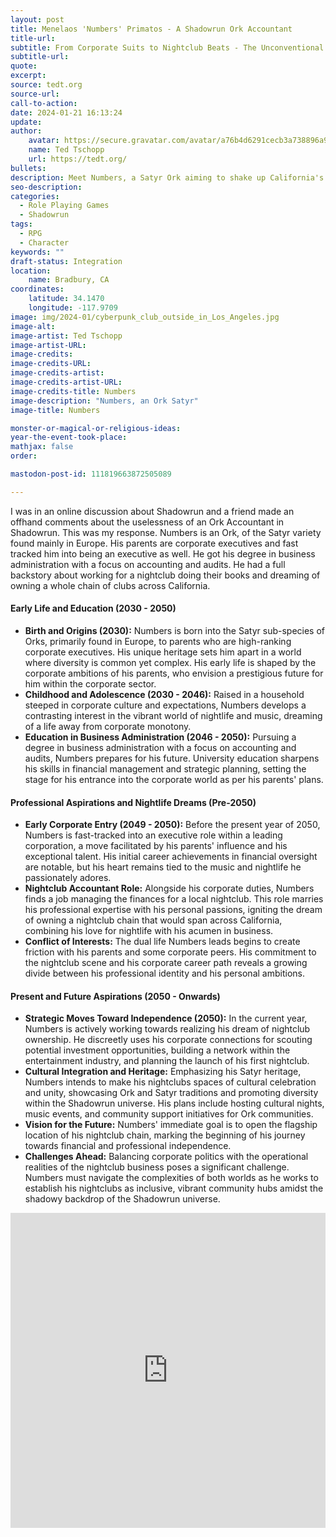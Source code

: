 ```yaml
---
layout: post
title: Menelaos 'Numbers' Primatos - A Shadowrun Ork Accountant 
title-url: 
subtitle: From Corporate Suits to Nightclub Beats - The Unconventional Journey of Numbers, the Ork Executive
subtitle-url: 
quote:   
excerpt:  
source: tedt.org
source-url: 
call-to-action: 
date: 2024-01-21 16:13:24
update:
author:
    avatar: https://secure.gravatar.com/avatar/a76b4d6291cecb3a738896a971bfb903?s=512&d=mp&r=g
    name: Ted Tschopp
    url: https://tedt.org/
bullets:
description: Meet Numbers, a Satyr Ork aiming to shake up California's nightclub scene by merging his business savvy with his passion for music and culture. Dive into his journey from an executive background to revolutionizing nightlife in a magic-filled Shadowrun world.
seo-description: 
categories:
  - Role Playing Games
  - Shadowrun
tags:
  - RPG
  - Character
keywords: ""
draft-status: Integration
location:
    name: Bradbury, CA
coordinates:
    latitude: 34.1470
    longitude: -117.9709
image: img/2024-01/cyberpunk_club_outside_in_Los_Angeles.jpg
image-alt: 
image-artist: Ted Tschopp
image-artist-URL: 
image-credits: 
image-credits-URL: 
image-credits-artist:
image-credits-artist-URL:
image-credits-title: Numbers
image-description: "Numbers, an Ork Satyr"
image-title: Numbers

monster-or-magical-or-religious-ideas:  
year-the-event-took-place:
mathjax: false
order:

mastodon-post-id: 111819663872505089

---
```


I was in an online discussion about Shadowrun and a friend made an offhand comments about the uselessness of an Ork Accountant in Shadowrun.  This was my response.  Numbers is an Ork, of the Satyr variety found mainly in Europe.  His parents are corporate executives and fast tracked him into being an executive as well.  He got his degree in business administration with a focus on accounting and audits.  He had a full backstory about working for a nightclub doing their books and dreaming of owning a whole chain of clubs across California.  

#### Early Life and Education (2030 - 2050)
- **Birth and Origins (2030):** Numbers is born into the Satyr sub-species of Orks, primarily found in Europe, to parents who are high-ranking corporate executives. His unique heritage sets him apart in a world where diversity is common yet complex. His early life is shaped by the corporate ambitions of his parents, who envision a prestigious future for him within the corporate sector.
- **Childhood and Adolescence (2030 - 2046):** Raised in a household steeped in corporate culture and expectations, Numbers develops a contrasting interest in the vibrant world of nightlife and music, dreaming of a life away from corporate monotony.
- **Education in Business Administration (2046 - 2050):** Pursuing a degree in business administration with a focus on accounting and audits, Numbers prepares for his future. University education sharpens his skills in financial management and strategic planning, setting the stage for his entrance into the corporate world as per his parents' plans.

#### Professional Aspirations and Nightlife Dreams (Pre-2050)
- **Early Corporate Entry (2049 - 2050):** Before the present year of 2050, Numbers is fast-tracked into an executive role within a leading corporation, a move facilitated by his parents' influence and his exceptional talent. His initial career achievements in financial oversight are notable, but his heart remains tied to the music and nightlife he passionately adores.
- **Nightclub Accountant Role:** Alongside his corporate duties, Numbers finds a job managing the finances for a local nightclub. This role marries his professional expertise with his personal passions, igniting the dream of owning a nightclub chain that would span across California, combining his love for nightlife with his acumen in business.
- **Conflict of Interests:** The dual life Numbers leads begins to create friction with his parents and some corporate peers. His commitment to the nightclub scene and his corporate career path reveals a growing divide between his professional identity and his personal ambitions.

#### Present and Future Aspirations (2050 - Onwards)
- **Strategic Moves Toward Independence (2050):** In the current year, Numbers is actively working towards realizing his dream of nightclub ownership. He discreetly uses his corporate connections for scouting potential investment opportunities, building a network within the entertainment industry, and planning the launch of his first nightclub.
- **Cultural Integration and Heritage:** Emphasizing his Satyr heritage, Numbers intends to make his nightclubs spaces of cultural celebration and unity, showcasing Ork and Satyr traditions and promoting diversity within the Shadowrun universe. His plans include hosting cultural nights, music events, and community support initiatives for Ork communities.
- **Vision for the Future:** Numbers' immediate goal is to open the flagship location of his nightclub chain, marking the beginning of his journey towards financial and professional independence.
- **Challenges Ahead:** Balancing corporate politics with the operational realities of the nightclub business poses a significant challenge. Numbers must navigate the complexities of both worlds as he works to establish his nightclubs as inclusive, vibrant community hubs amidst the shadowy backdrop of the Shadowrun universe.

<div style="position: relative; overflow: hidden; padding-top: 100%;">
    <iframe src="https://tedt.org/RPG/Shadowrun/Numbers.htm" style="position: absolute; top: 0; left: 0; width: 100%; height: 100%; border: 0;" allowfullscreen></iframe>
</div>